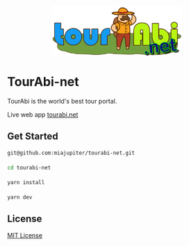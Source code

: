 <center>
<img src="./public/img/tourabi.png" width="300" />
</center>

# TourAbi-net

TourAbi is the world's best tour portal.

Live web app [tourabi.net](https://tourabi.net)

## Get Started

```bash
git@github.com:miajupiter/tourabi-net.git

cd tourabi-net

yarn install

yarn dev
```

## License

[MIT License](./LICENSE)
